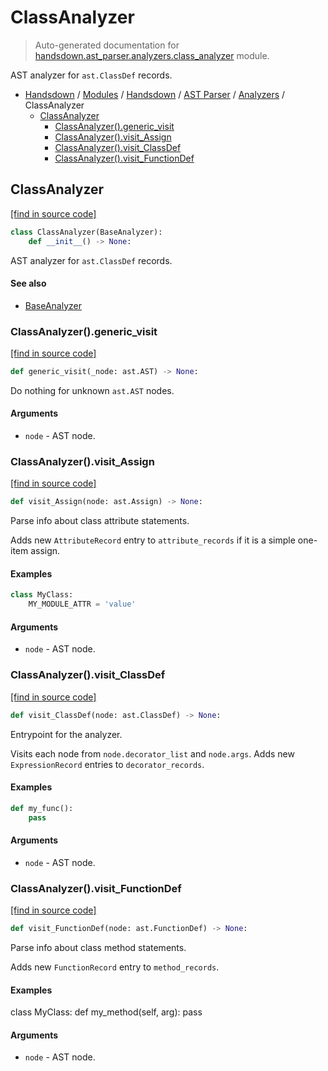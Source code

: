 # ClassAnalyzer

> Auto-generated documentation for [handsdown.ast_parser.analyzers.class_analyzer](https://github.com/vemel/handsdown/blob/master/handsdown/ast_parser/analyzers/class_analyzer.py) module.

AST analyzer for `ast.ClassDef` records.

- [Handsdown](../../../README.md#-handsdown---python-documentation-generator) / [Modules](../../../MODULES.md#modules) / [Handsdown](../../index.md#handsdown) / [AST Parser](../index.md#ast-parser) / [Analyzers](index.md#analyzers) / ClassAnalyzer
    - [ClassAnalyzer](#classanalyzer)
        - [ClassAnalyzer().generic_visit](#classanalyzergeneric_visit)
        - [ClassAnalyzer().visit_Assign](#classanalyzervisit_assign)
        - [ClassAnalyzer().visit_ClassDef](#classanalyzervisit_classdef)
        - [ClassAnalyzer().visit_FunctionDef](#classanalyzervisit_functiondef)

## ClassAnalyzer

[[find in source code]](https://github.com/vemel/handsdown/blob/master/handsdown/ast_parser/analyzers/class_analyzer.py#L13)

```python
class ClassAnalyzer(BaseAnalyzer):
    def __init__() -> None:
```

AST analyzer for `ast.ClassDef` records.

#### See also

- [BaseAnalyzer](base_analyzer.md#baseanalyzer)

### ClassAnalyzer().generic_visit

[[find in source code]](https://github.com/vemel/handsdown/blob/master/handsdown/ast_parser/analyzers/class_analyzer.py#L113)

```python
def generic_visit(_node: ast.AST) -> None:
```

Do nothing for unknown `ast.AST` nodes.

#### Arguments

- `node` - AST node.

### ClassAnalyzer().visit_Assign

[[find in source code]](https://github.com/vemel/handsdown/blob/master/handsdown/ast_parser/analyzers/class_analyzer.py#L80)

```python
def visit_Assign(node: ast.Assign) -> None:
```

Parse info about class attribute statements.

Adds new `AttributeRecord` entry to `attribute_records` if it is
a simple one-item assign.

#### Examples

```python
class MyClass:
    MY_MODULE_ATTR = 'value'
```

#### Arguments

- `node` - AST node.

### ClassAnalyzer().visit_ClassDef

[[find in source code]](https://github.com/vemel/handsdown/blob/master/handsdown/ast_parser/analyzers/class_analyzer.py#L26)

```python
def visit_ClassDef(node: ast.ClassDef) -> None:
```

Entrypoint for the analyzer.

Visits each node from `node.decorator_list` and `node.args`.
Adds new `ExpressionRecord` entries to `decorator_records`.

#### Examples

```python
def my_func():
    pass
```

#### Arguments

- `node` - AST node.

### ClassAnalyzer().visit_FunctionDef

[[find in source code]](https://github.com/vemel/handsdown/blob/master/handsdown/ast_parser/analyzers/class_analyzer.py#L49)

```python
def visit_FunctionDef(node: ast.FunctionDef) -> None:
```

Parse info about class method statements.

Adds new `FunctionRecord` entry to `method_records`.

#### Examples

class MyClass:
    def my_method(self, arg):
        pass

#### Arguments

- `node` - AST node.
